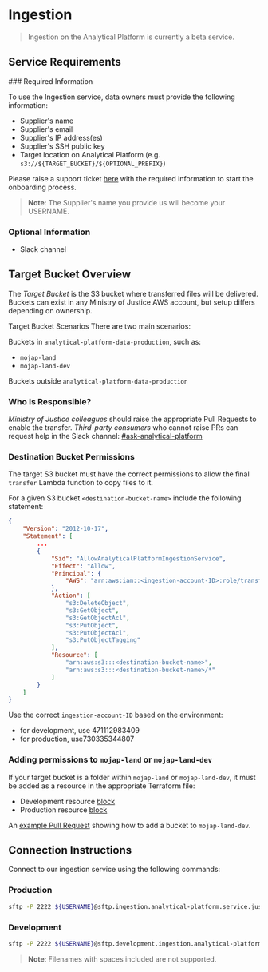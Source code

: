 # Ingestion

> Ingestion on the Analytical Platform is currently a beta service.

## Service Requirements

### Required Information

To use the Ingestion service, data owners must provide the following information:

- Supplier's name
- Supplier's email
- Supplier's IP address(es)
- Supplier's SSH public key
- Target location on Analytical Platform (e.g. `s3://${TARGET_BUCKET}/${OPTIONAL_PREFIX}`)

Please raise a support ticket [here](https://github.com/ministryofjustice/data-platform-support/issues/new?template=analytical-platform-ingestion.yml) with the required information to start the onboarding process.

> **Note**: The Supplier's name you provide us will become your USERNAME.

### Optional Information

- Slack channel

## Target Bucket Overview

The *Target Bucket* is the S3 bucket where transferred files will be delivered. Buckets can exist in any Ministry of Justice AWS account, but setup differs depending on ownership.

Target Bucket Scenarios
There are two main scenarios:

Buckets in `analytical-platform-data-production`, such as:

- `mojap-land`
- `mojap-land-dev`

Buckets outside `analytical-platform-data-production`

### Who Is Responsible?

*Ministry of Justice colleagues* should raise the appropriate Pull Requests to enable the transfer.
*Third-party consumers* who cannot raise PRs can request help in the Slack channel: [#ask-analytical-platform](https://moj.enterprise.slack.com/archives/C4PF7QAJZ)

### Destination Bucket Permissions

The target S3 bucket must have the correct permissions to allow the final `transfer` Lambda function to copy files to it. 

For a given S3 bucket `<destination-bucket-name>` include the following statement:

```json
{
    "Version": "2012-10-17",
    "Statement": [
        ...
        {
            "Sid": "AllowAnalyticalPlatformIngestionService",
            "Effect": "Allow",
            "Principal": {
                "AWS": "arn:aws:iam::<ingestion-account-ID>:role/transfer"
            },
            "Action": [
                "s3:DeleteObject",
                "s3:GetObject",
                "s3:GetObjectAcl",
                "s3:PutObject",
                "s3:PutObjectAcl",
                "s3:PutObjectTagging"
            ],
            "Resource": [
                "arn:aws:s3:::<destination-bucket-name>",
                "arn:aws:s3:::<destination-bucket-name>/*"
            ]
        }
    ]
}
```

Use the correct `ingestion-account-ID` based on the environment:

- for development, use 471112983409 
- for production, use730335344807

### Adding permissions to `mojap-land` or `mojap-land-dev`

If your target bucket is a folder within `mojap-land` or `mojap-land-dev`, it must be added as a resource in the appropriate Terraform file:

- Development resource [block](https://github.com/ministryofjustice/analytical-platform/blob/12588ba107e6a490394fb6bbf0cb5d64922c9290/terraform/aws/analytical-platform-data-production/data-engineering-pipelines/locals.tf#L564)
- Production resource [block](https://github.com/ministryofjustice/analytical-platform/blob/12588ba107e6a490394fb6bbf0cb5d64922c9290/terraform/aws/analytical-platform-data-production/data-engineering-pipelines/locals.tf#L742)

An [example Pull Request](https://github.com/ministryofjustice/analytical-platform/commit/e63d25a23d557db679b9823b4b8da8e4331bb9ee) showing how to add a bucket to `mojap-land-dev`.


## Connection Instructions

Connect to our ingestion service using the following commands:

### Production

```bash
sftp -P 2222 ${USERNAME}@sftp.ingestion.analytical-platform.service.justice.gov.uk
```
### Development

```bash
sftp -P 2222 ${USERNAME}@sftp.development.ingestion.analytical-platform.service.justice.gov.uk
```

> **Note**: Filenames with spaces included are not supported.
